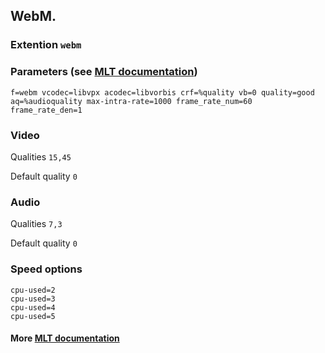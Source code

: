 ## WebM.

### Extention `webm`

### Parameters (see [MLT documentation](https://www.mltframework.org/plugins/ConsumerAvformat/))

```
f=webm vcodec=libvpx acodec=libvorbis crf=%quality vb=0 quality=good aq=%audioquality max-intra-rate=1000 frame_rate_num=60 frame_rate_den=1
```

### Video

Qualities `15,45`

Default quality `0`

### Audio

Qualities `7,3`

Default quality `0`

### Speed options

```
cpu-used=2
cpu-used=3
cpu-used=4
cpu-used=5
```

#### More [MLT documentation](https://www.mltframework.org/docs/profiles/)
